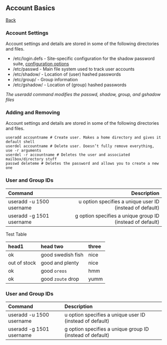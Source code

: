 ## Account Basics
<a href="linux">Back</a>

<div class="intro">
    <h3>Account Settings</h3>
</div>

<div class="steps">
    <p>Account settings and details are stored in some of the following directories and files.</p>
    <ul>
        <li>/etc/login.defs - Site-specific configuration for the shadow password suite, <a href="https://man7.org/linux/man-pages/man5/login.defs.5.html" target="_blank">configuration options</a></li>
        <li>/etc/passwd - Main file system used to track user accounts</li>
        <li>/etc/shadow/ - Location of (user) hashed passwords</li>
        <li>/etc/group/ - Group information</li>
        <li>/etc/gshadow/ - Location of (group) hashed passwords</li>
    </ul>
    <p><em>The useradd command modifies the passwd, shadow, group, and gshadow files</em></p>
</div>

### Adding and Removing
Account settings and details are stored in some of the following directories and files.

```linux
useradd accountname # Create user. Makes a home directory and gives it default shell
userdel accountname # Delete user. Doesn’t fully remove everything, use -r arguments
userdel -r accountname # Deletes the user and associated mailbox/directory stuff
passwd deleteme # Deletes the password and allows you to create a new one
```

### User and Group IDs
| Command      | Description |
| :---        |    ----:   |
| useradd -u 1500 username     | u option specifies a unique user ID (instead of default)      |
| useradd -g 1501 username   | g option specifies a unique group ID (instead of default)       |

Test Table

| head1        | head two          | three |
|:-------------|:------------------|:------|
| ok           | good swedish fish | nice  |
| out of stock | good and plenty   | nice  |
| ok           | good `oreos`      | hmm   |
| ok           | good `zoute` drop | yumm  |

### User and Group IDs
| Command        | Description          |
|:-------------|:------------------|
| useradd -u 1500 username           | u option specifies a unique user ID (instead of default) |
| useradd -g 1501 username   | g option specifies a unique group ID (instead of default)  |
